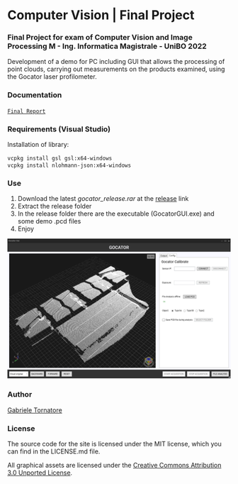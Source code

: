 # Computer Vision | Final Project

### Final Project for exam of Computer Vision and Image Processing M - Ing. Informatica Magistrale - UniBO 2022
Development of a demo for PC including GUI that allows the processing of point clouds, carrying out measurements on the products examined, using the Gocator laser profilometer.

### Documentation
[``Final Report``](https://github.com/it9tst/computer-vision/blob/main/report/relazione.pdf)

### Requirements (Visual Studio)
Installation of library:
```
vcpkg install gsl gsl:x64-windows
vcpkg install nlohmann-json:x64-windows
```

### Use
1. Download the latest *gocator_release.rar* at the [release](https://github.com/it9tst/computer-vision/releases) link
2. Extract the release folder
3. In the release folder there are the executable (GocatorGUI.exe) and some demo .pcd files
4. Enjoy

![Gui](/project/Report/pictures/gui_3.png)

### Author
[Gabriele Tornatore](https://github.com/it9tst)

### License

The source code for the site is licensed under the MIT license, which you can find in
the LICENSE.md file.

All graphical assets are licensed under the
[Creative Commons Attribution 3.0 Unported License](https://creativecommons.org/licenses/by/3.0/).
